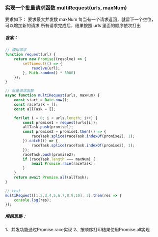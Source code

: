 ### 实现一个批量请求函数 multiRequest(urls, maxNum)
要求如下：
要求最大并发数 maxNum
每当有一个请求返回，就留下一个空位，可以增加新的请求
所有请求完成后，结果按照 urls 里面的顺序依次打出

##### 答案：
```javascript
// 模拟请求
function request(url) {
    return new Promise((resolve) => {
        setTimeout(() => {
            resolve(url);
        }, Math.random() * 5000)
    });
}

// 批量请求函数
async function multiRequest(urls, maxNum) {
    const start = Date.now();
    const raceTask = [];
    const allTask = [];

    for(let i = 0; i < urls.length; i++) {
        const promise1 = request(urls[i]);
        allTask.push(promise1);
        const promise2 = promise1.then(() => {
            raceTask.splice(raceTask.indexOf(promise2), 1);
        }).catch(() => {
            raceTask.splice(raceTask.indexOf(promise2), 1);
        });
        raceTask.push(promise2);
        if (raceTask.length === maxNum) {
            await Promise.race(raceTask);
        }
    }
    return await Promise.all(allTask);
}

// test
multiRequest([1,2,3,4,5,6,7,8,9,10], 5).then(res => {
    console.log(res);
});
```

##### 解题思路：
1、并发功能通过Promise.race实现
2、按顺序打印结果使用Promise.all实现